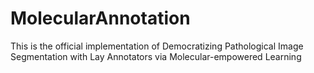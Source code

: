 # MolecularAnnotation
This is the official implementation of Democratizing Pathological Image Segmentation with Lay Annotators via Molecular-empowered Learning
